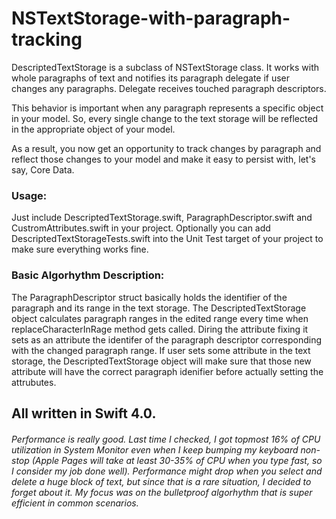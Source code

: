 # NSTextStorage-with-paragraph-tracking

DescriptedTextStorage is a subclass of NSTextStorage class. It works with whole paragraphs of text and notifies its	paragraph delegate if user changes any paragraphs. Delegate receives touched paragraph descriptors.

This behavior is important when any paragraph represents a specific object in your model. So, every single change to the text storage will be	reflected	in the appropriate object of your model.

As a result, you now get an opportunity to track changes by paragraph and reflect those changes to your model and make it easy to persist with, let's say, Core Data.

### Usage:
Just include DescriptedTextStorage.swift, ParagraphDescriptor.swift and CustromAttributes.swift in your project. Optionally you can add DescriptedTextStorageTests.swift into the Unit Test target of your project to make sure everything works fine.

### Basic Algorhythm Description:
The ParagraphDescriptor struct basically holds the identifier of the paragraph and its range in the text storage.
The DescriptedTextStorage object calculates paragraph ranges in the edited range every time when replaceCharacterInRage method gets called. Diring the attribute fixing it sets as an attribute the identifer of the paragraph descriptor corresponding with the changed paragraph range.
If user sets some attribute in the text storage, the DescriptedTextStorage object will make sure that those new attribute will have the correct paragraph idenifier before actually setting the attrubutes.

## All written in Swift 4.0.

###### Performance is really good. Last time I checked, I got topmost 16% of CPU utilization in System Monitor even when I keep bumping my keyboard non-stop (Apple Pages will take at least 30-35% of CPU when you type fast, so I consider my job done well). Performance might drop when you select and delete a huge block of text, but since that is a rare situation, I decided to forget about it. My focus was on the bulletproof algorhythm that is super efficient in common scenarios.
